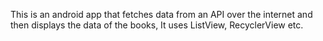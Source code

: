 This is an android app that fetches data from an API over the internet and then displays the data of the books, It uses ListView, RecyclerView etc. 
